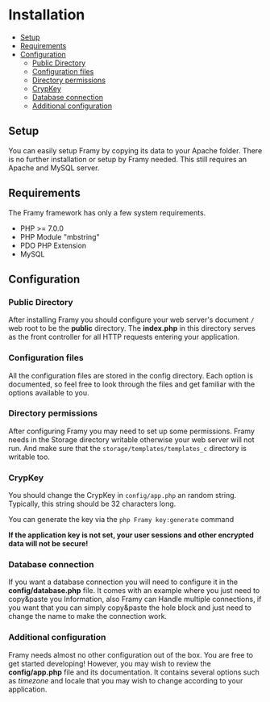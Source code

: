 # Installation

 - [Setup](#setup)
 - [Requirements](#requirements)
 - [Configuration](#configuration)
    - [Public Directory](#public-directory)
    - [Configuration files](#configuration-files)
    - [Directory permissions](#directory-permissions)
    - [CrypKey](#crypkey)
    - [Database connection](#database-connection)
    - [Additional configuration](#additional-configuration)

## Setup

You can easily setup Framy by copying its data to your Apache folder. There is no further
installation or setup by Framy needed. This still requires an Apache and MySQL server.

## Requirements

The Framy framework has only a few system requirements.

 - PHP >= 7.0.0
 - PHP Module "mbstring"
 - PDO PHP Extension
 - MySQL

## Configuration
### Public Directory

After installing Framy you should configure your web server's document `/` web root to be
the **public** directory. The **index.php** in this directory serves as the front controller for all
HTTP requests entering your application.

### Configuration files

All the configuration files are stored in the config directory. Each option is documented, so
feel free to look through the files and get familiar with the options available to you.

### Directory permissions

After configuring Framy you may need to set up some permissions. Framy needs in the
Storage directory writable otherwise your web server will not run. And make sure that the 
`storage/templates/templates_c` directory is writable too.

### CrypKey

You should change the CrypKey in `config/app.php` an random string. Typically, this string
should be 32 characters long.

You can generate the key via the `php Framy key:generate` command 

**If the application key is not set, your user sessions and other encrypted data will
not be secure!**

### Database connection

If you want a database connection you will need to configure it in the
**config/database.php** file. It comes with an example where you just need to copy&paste
you Information, also Framy can Handle multiple connections, if you want that you can
simply copy&paste the hole block and just need to change the name to make the 
connection work.

### Additional configuration

Framy needs almost no other configuration out of the box. You are free to get started
developing! However, you may wish to review the **config/app.php** file and its
documentation. It contains several options such as *timezone* and locale that you may wish
to change according to your application.